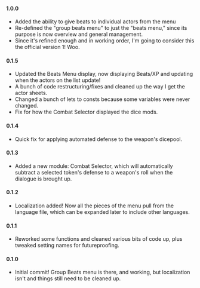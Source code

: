 #### 1.0.0
* Added the ability to give beats to individual actors from the menu
* Re-defined the "group beats menu" to just the "beats menu," since its purpose is now overview and general management.
* Since it's refined enough and in working order, I'm going to consider this the official version 1! Woo.

#### 0.1.5
* Updated the Beats Menu display, now displaying Beats/XP and updating when the actors on the list update!
* A bunch of code restructuring/fixes and cleaned up the way I get the actor sheets.
* Changed a bunch of lets to consts because some variables were never changed.
* Fix for how the Combat Selector displayed the dice mods.

#### 0.1.4
* Quick fix for applying automated defense to the weapon's dicepool.

#### 0.1.3
* Added a new module: Combat Selector, which will automatically subtract a selected token's defense to a weapon's roll when the dialogue is brought up.

#### 0.1.2
* Localization added! Now all the pieces of the menu pull from the language file, which can be expanded later to include other languages.

#### 0.1.1
* Reworked some functions and cleaned various bits of code up, plus tweaked setting names for futureproofing.

#### 0.1.0
* Initial commit! Group Beats menu is there, and working, but localization isn't and things still need to be cleaned up.

